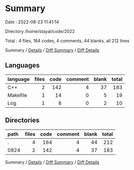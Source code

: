 # Summary

Date : 2022-08-23 11:41:14

Directory /home/stayal/code/2022

Total : 4 files,  164 codes, 4 comments, 44 blanks, all 212 lines

Summary / [Details](details.md) / [Diff Summary](diff.md) / [Diff Details](diff-details.md)

## Languages
| language | files | code | comment | blank | total |
| :--- | ---: | ---: | ---: | ---: | ---: |
| C++ | 2 | 142 | 4 | 37 | 183 |
| Makefile | 1 | 14 | 0 | 5 | 19 |
| Log | 1 | 8 | 0 | 2 | 10 |

## Directories
| path | files | code | comment | blank | total |
| :--- | ---: | ---: | ---: | ---: | ---: |
| . | 4 | 164 | 4 | 44 | 212 |
| 0824 | 2 | 142 | 4 | 37 | 183 |

Summary / [Details](details.md) / [Diff Summary](diff.md) / [Diff Details](diff-details.md)